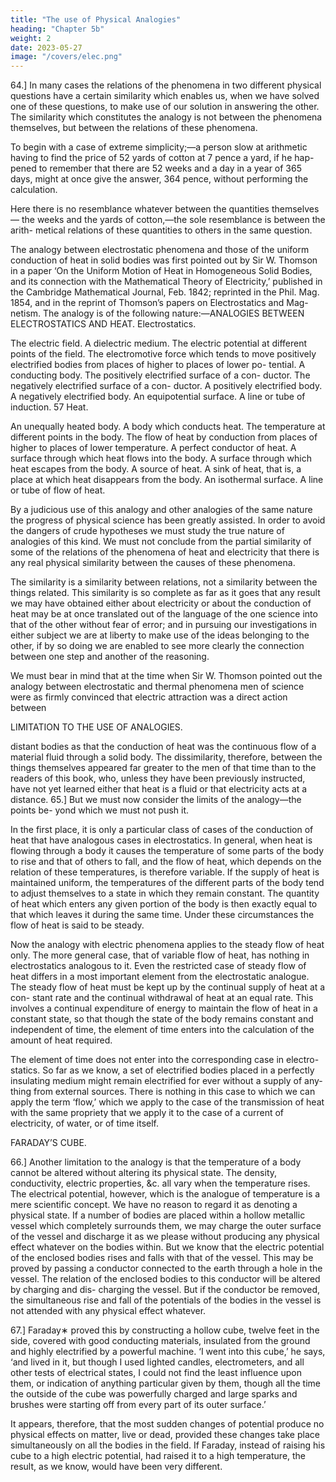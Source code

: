 ```yaml
---
title: "The use of Physical Analogies"
heading: "Chapter 5b"
weight: 2
date: 2023-05-27
image: "/covers/elec.png"
---
```



64.] In many cases the relations of the phenomena in two different physical questions have a certain similarity which enables us, when we have solved one of these questions, to make use of our solution in answering the other. The similarity which constitutes the analogy is not between the phenomena themselves, but between the relations of these phenomena. 

To begin with a case of extreme simplicity;—a person slow at arithmetic having to find the price of 52 yards of cotton at 7 pence a yard, if he hap- pened to remember that there are 52 weeks and a day in a year of 365 days, might at once give the answer, 364 pence, without performing the calculation.

Here there is no resemblance whatever between the quantities themselves— the weeks and the yards of cotton,—the sole resemblance is between the arith- metical relations of these quantities to others in the same question. 

The analogy between electrostatic phenomena and those of the uniform conduction of heat in solid bodies was first pointed out by Sir W. Thomson in a paper ‘On the Uniform Motion of Heat in Homogeneous Solid Bodies, and its connection with the Mathematical Theory of Electricity,’ published in the Cambridge Mathematical Journal, Feb. 1842; reprinted in the Phil. Mag. 1854, and in the reprint of Thomson’s papers on Electrostatics and Mag- netism. The analogy is of the following nature:—ANALOGIES BETWEEN ELECTROSTATICS AND HEAT. Electrostatics.

The electric field.
A dielectric medium.
The electric potential at different points of
the field.
The electromotive force which tends to
move positively electrified bodies from
places of higher to places of lower po-
tential.
A conducting body.
The positively electrified surface of a con-
ductor.
The negatively electrified surface of a con-
ductor.
A positively electrified body.
A negatively electrified body.
An equipotential surface.
A line or tube of induction.
57
Heat.

An unequally heated body.
A body which conducts heat.
The temperature at different points in the
body.
The flow of heat by conduction from places
of higher to places of lower temperature.
A perfect conductor of heat.
A surface through which heat flows into the
body.
A surface through which heat escapes from
the body.
A source of heat.
A sink of heat, that is, a place at which heat
disappears from the body.
An isothermal surface.
A line or tube of flow of heat.

By a judicious use of this analogy and other analogies of the same nature the progress of physical science has been greatly assisted. In order to avoid the dangers of crude hypotheses we must study the true nature of analogies of this kind. We must not conclude from the partial similarity of some of the relations of the phenomena of heat and electricity that there is any real physical similarity between the causes of these phenomena.

The similarity is a similarity between relations, not a similarity between the things related. This similarity is so complete as far as it goes that any result we may have obtained either about electricity or about the conduction of heat may be at once translated out of the language of the one science into that of the other without fear of error; and in pursuing our investigations in either subject we are at liberty to make use of the ideas belonging to the other, if by so doing we are enabled to see more clearly the connection between one step and another of the reasoning.

We must bear in mind that at the time when Sir W. Thomson pointed out
the analogy between electrostatic and thermal phenomena men of science
were as firmly convinced that electric attraction was a direct action between

LIMITATION TO THE USE OF ANALOGIES.

distant bodies as that the conduction of heat was the continuous flow of a
material fluid through a solid body. The dissimilarity, therefore, between the
things themselves appeared far greater to the men of that time than to the
readers of this book, who, unless they have been previously instructed, have
not yet learned either that heat is a fluid or that electricity acts at a distance.
65.] But we must now consider the limits of the analogy—the points be-
yond which we must not push it.

In the first place, it is only a particular class of cases of the conduction
of heat that have analogous cases in electrostatics. In general, when heat is
flowing through a body it causes the temperature of some parts of the body
to rise and that of others to fall, and the flow of heat, which depends on the
relation of these temperatures, is therefore variable. If the supply of heat is
maintained uniform, the temperatures of the different parts of the body tend
to adjust themselves to a state in which they remain constant. The quantity of
heat which enters any given portion of the body is then exactly equal to that
which leaves it during the same time. Under these circumstances the flow of
heat is said to be steady.

Now the analogy with electric phenomena applies to the steady flow of
heat only. The more general case, that of variable flow of heat, has nothing
in electrostatics analogous to it. Even the restricted case of steady flow of
heat differs in a most important element from the electrostatic analogue. The
steady flow of heat must be kept up by the continual supply of heat at a con-
stant rate and the continual withdrawal of heat at an equal rate. This involves
a continual expenditure of energy to maintain the flow of heat in a constant
state, so that though the state of the body remains constant and independent
of time, the element of time enters into the calculation of the amount of heat
required.

The element of time does not enter into the corresponding case in electro- statics. So far as we know, a set of electrified bodies placed in a perfectly insulating medium might remain electrified for ever without a supply of any- thing from external sources. There is nothing in this case to which we can apply the term ‘flow,’ which we apply to the case of the transmission of heat with the same propriety that we apply it to the case of a current of electricity, of water, or of time itself.

FARADAY’S CUBE.

66.] Another limitation to the analogy is that the temperature of a body
cannot be altered without altering its physical state. The density, conductivity,
electric properties, &c. all vary when the temperature rises.
The electrical potential, however, which is the analogue of temperature is a
mere scientific concept. We have no reason to regard it as denoting a physical
state. If a number of bodies are placed within a hollow metallic vessel which
completely surrounds them, we may charge the outer surface of the vessel
and discharge it as we please without producing any physical effect whatever
on the bodies within. But we know that the electric potential of the enclosed
bodies rises and falls with that of the vessel. This may be proved by passing
a conductor connected to the earth through a hole in the vessel. The relation
of the enclosed bodies to this conductor will be altered by charging and dis-
charging the vessel. But if the conductor be removed, the simultaneous rise
and fall of the potentials of the bodies in the vessel is not attended with any
physical effect whatever.

67.] Faraday∗ proved this by constructing a hollow cube, twelve feet in
the side, covered with good conducting materials, insulated from the ground
and highly electrified by a powerful machine. ‘I went into this cube,’ he
says, ‘and lived in it, but though I used lighted candles, electrometers, and
all other tests of electrical states, I could not find the least influence upon
them, or indication of anything particular given by them, though all the time
the outside of the cube was powerfully charged and large sparks and brushes
were starting off from every part of its outer surface.’

It appears, therefore, that the most sudden changes of potential produce no
physical effects on matter, live or dead, provided these changes take place
simultaneously on all the bodies in the field.
If Faraday, instead of raising his cube to a high electric potential, had raised
it to a high temperature, the result, as we know, would have been very different.

